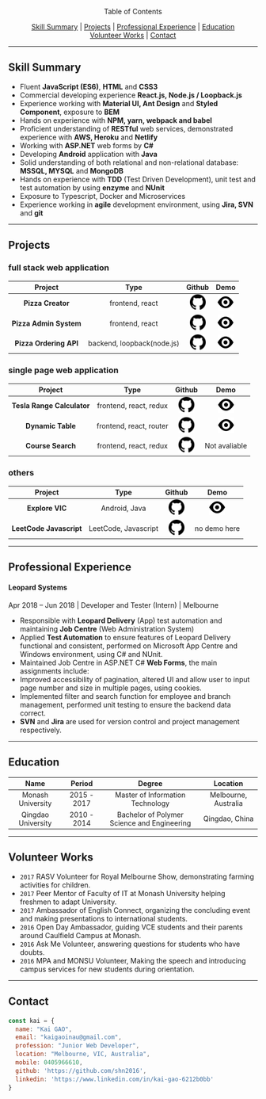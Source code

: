<p align="center">
Table of Contents
</p>
<p align="center">
  <a href="#skill-summary">Skill Summary</a> |
  <a href="#projects">Projects</a> |
  <a href="#professional-experience">Professional Experience</a> |
  <a href="#education">Education</a>
  <br>
  <a href="#volunteer-works">Volunteer Works</a> |
  <a href="#contact">Contact</a>
  <br>
</p>

----
## Skill Summary

*	Fluent **JavaScript (ES6)**, **HTML** and **CSS3**
*	Commercial developing experience **React.js, Node.js / Loopback.js**
*	Experience working with **Material UI, Ant Design** and **Styled Component**, exposure to **BEM**
*	Hands on experience with **NPM, yarn, webpack and babel**
*	Proficient understanding of **RESTful** web services, demonstrated experience with **AWS, Heroku** and **Netlify**
*	Working with **ASP.NET** web forms by **C#**
*	Developing **Android** application with **Java**
*	Solid understanding of both relational and non-relational database: **MSSQL, MYSQL** and **MongoDB**
*	Hands on experience with **TDD** (Test Driven Development), unit test and test automation by using **enzyme** and **NUnit**
*	Exposure to Typescript, Docker and Microservices
*	Experience working in **agile** development environment, using **Jira, SVN** and **git**

----

## Projects

### full stack web application 

| Project | Type | Github | Demo | 
|:---:|:---:|:---:|:---:| 
| **Pizza Creator** | frontend, react | [![github logo](./assets/favicon.ico)](https://github.com/shn2016/react-pizza-creator) | [![demo logo](./assets/eye.svg)](https://shn2016.github.io/react-pizza-creator/) | 
| **Pizza Admin System** | frontend, react | [![github logo](./assets/favicon.ico)](https://github.com/shn2016/pizza-creator-admin/) | [![demo logo](./assets/eye.svg)](https://shn2016.github.io/pizza-creator-admin/) | 
| **Pizza Ordering API** | backend, loopback(node.js) | [![github logo](./assets/favicon.ico)](https://github.com/shn2016/kai-pizza-admin-api) | [![demo logo](./assets/eye.svg)](https://pizza-admin-api.herokuapp.com/explorer/) | 

### single page web application 

| Project | Type | Github | Demo | 
|:---:|:---:|:---:|:---:| 
| **Tesla Range Calculator** | frontend, react, redux | [![github logo](./assets/favicon.ico)](https://github.com/shn2016/tesla-range-calculator) | [![demo logo](./assets/eye.svg)](https://shn2016.github.io/tesla-range-calculator/) | 
| **Dynamic Table** | frontend, react, router | [![github logo](./assets/favicon.ico)](https://github.com/shn2016/dynamic-table) | [![demo logo](/assets/eye.svg)](https://shn2016.github.io/dynamic-table/) | 
| **Course Search** | frontend, react, redux | [![github logo](./assets/favicon.ico)](https://github.com/shn2016/course-search) | Not avaliable | 

### others

| Project | Type | Github | Demo | 
|:---:|:---:|:---:|:---:| 
| **Explore VIC** | Android, Java | [![github logo](./assets/favicon.ico)](https://github.com/shn2016/ExploreVIC) | [![demo logo](./assets/eye.svg)](https://www.youtube.com/watch?v=Ko3uKH162s8&feature=youtu.be) |
| **LeetCode Javascript** | LeetCode, Javascript | [![github logo](./assets/favicon.ico)](https://github.com/shn2016/leetcode-javascript) | no demo here |

----

## Professional Experience

#### Leopard Systems
Apr 2018 – Jun 2018 | Developer and Tester (Intern) | Melbourne 

*	Responsible with **Leopard Delivery** (App) test automation and maintaining **Job Centre** (Web Administration System)
*	Applied **Test Automation** to ensure features of Leopard Delivery functional and consistent, performed on Microsoft App Centre and Windows environment, using C# and NUnit. 
*	Maintained Job Centre in ASP.NET C# **Web Forms**, the main assignments include:
*	Improved accessibility of pagination, altered UI and allow user to input page number and size in multiple pages, using cookies.
*	Implemented filter and search function for employee and branch management, performed unit testing to ensure the backend data correct. 
*	**SVN** and **Jira** are used for version control and project management respectively.

----

## Education

| Name | Period | Degree | Location |
|:---:|:---:|:---:|:---:|
| Monash University |2015 - 2017| Master of Information Technology | Melbourne, Australia |
| Qingdao University |2010 - 2014| Bachelor of Polymer Science and Engineering | Qingdao, China |

----

## Volunteer Works

*	`2017` RASV Volunteer for Royal Melbourne Show, demonstrating farming activities for children.
*	`2017` Peer Mentor of Faculty of IT at Monash University helping freshmen to adapt University.
*	`2017` Ambassador of English Connect, organizing the concluding event and making presentations to international students.
*	`2016` Open Day Ambassador, guiding VCE students and their parents around Caulfield Campus at Monash.
*	`2016` Ask Me Volunteer, answering questions for students who have doubts.
*	`2016` MPA and MONSU Volunteer, Making the speech and introducing campus services for new students during orientation.

----

## Contact

```javascript
const kai = {
  name: "Kai GAO",
  email: "kaigaoinau@gmail.com",
  profession: "Junior Web Developer",
  location: "Melbourne, VIC, Australia",
  mobile: 0405966610,
  github: 'https://github.com/shn2016',
  linkedin: 'https://www.linkedin.com/in/kai-gao-6212b0bb'
}
```
